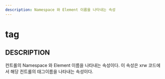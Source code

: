 ```yaml
---
description: Namespace 와 Element 이름을 나타내는 속성     
---
```


#   tag                       

## DESCRIPTION

컨트롤의 Namespace 와 Element 이름을 나타내는 속성이다.
이 속성은 xrw 코드에서 해당 컨트롤의 태그이름을 나타내는 속성이다.   
